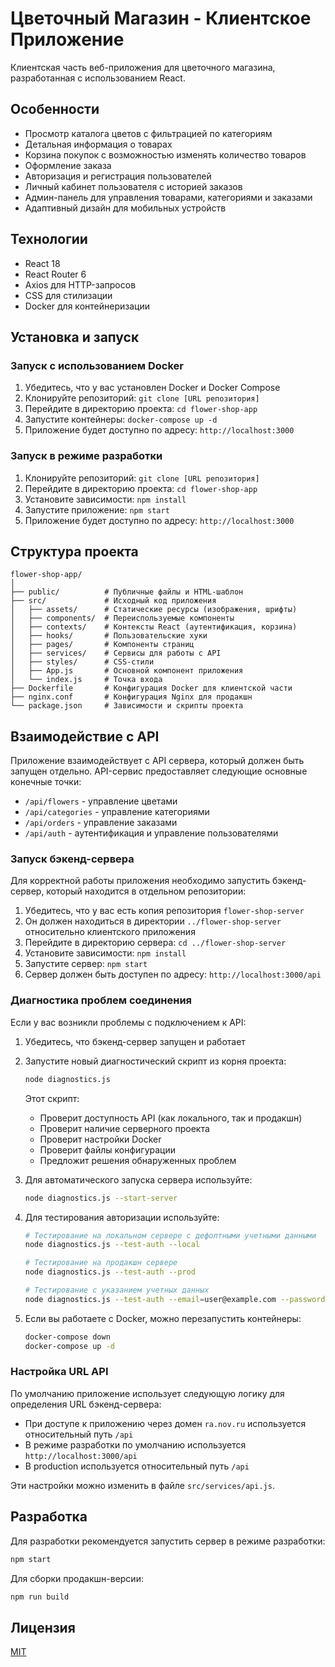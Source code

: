 # Цветочный Магазин - Клиентское Приложение

Клиентская часть веб-приложения для цветочного магазина, разработанная с использованием React.

## Особенности

- Просмотр каталога цветов с фильтрацией по категориям
- Детальная информация о товарах
- Корзина покупок с возможностью изменять количество товаров
- Оформление заказа
- Авторизация и регистрация пользователей
- Личный кабинет пользователя с историей заказов
- Админ-панель для управления товарами, категориями и заказами
- Адаптивный дизайн для мобильных устройств

## Технологии

- React 18
- React Router 6
- Axios для HTTP-запросов
- CSS для стилизации
- Docker для контейнеризации

## Установка и запуск

### Запуск с использованием Docker

1. Убедитесь, что у вас установлен Docker и Docker Compose
2. Клонируйте репозиторий: `git clone [URL репозитория]`
3. Перейдите в директорию проекта: `cd flower-shop-app`
4. Запустите контейнеры: `docker-compose up -d`
5. Приложение будет доступно по адресу: `http://localhost:3000`

### Запуск в режиме разработки

1. Клонируйте репозиторий: `git clone [URL репозитория]`
2. Перейдите в директорию проекта: `cd flower-shop-app`
3. Установите зависимости: `npm install`
4. Запустите приложение: `npm start`
5. Приложение будет доступно по адресу: `http://localhost:3000`

## Структура проекта

```
flower-shop-app/
│
├── public/          # Публичные файлы и HTML-шаблон
├── src/             # Исходный код приложения
│   ├── assets/      # Статические ресурсы (изображения, шрифты)
│   ├── components/  # Переиспользуемые компоненты
│   ├── contexts/    # Контексты React (аутентификация, корзина)
│   ├── hooks/       # Пользовательские хуки
│   ├── pages/       # Компоненты страниц
│   ├── services/    # Сервисы для работы с API
│   ├── styles/      # CSS-стили
│   ├── App.js       # Основной компонент приложения
│   └── index.js     # Точка входа
├── Dockerfile       # Конфигурация Docker для клиентской части
├── nginx.conf       # Конфигурация Nginx для продакшн
└── package.json     # Зависимости и скрипты проекта
```

<!-- Что можно сделать дальше:
Реализовать интеграцию с платежными системами
Добавить функцию отслеживания статуса заказа
Реализовать страницу истории заказов для пользователей
Создать компонент для оценки и отзывов о товарах
Стоит ли продолжить разработку этих или других компонентов? -->

## Взаимодействие с API

Приложение взаимодействует с API сервера, который должен быть запущен отдельно. API-сервис предоставляет следующие основные конечные точки:

- `/api/flowers` - управление цветами
- `/api/categories` - управление категориями
- `/api/orders` - управление заказами
- `/api/auth` - аутентификация и управление пользователями

### Запуск бэкенд-сервера

Для корректной работы приложения необходимо запустить бэкенд-сервер, который находится в отдельном репозитории:

1. Убедитесь, что у вас есть копия репозитория `flower-shop-server`
2. Он должен находиться в директории `../flower-shop-server` относительно клиентского приложения
3. Перейдите в директорию сервера: `cd ../flower-shop-server`
4. Установите зависимости: `npm install`
5. Запустите сервер: `npm start`
6. Сервер должен быть доступен по адресу: `http://localhost:3000/api`

### Диагностика проблем соединения

Если у вас возникли проблемы с подключением к API:

1. Убедитесь, что бэкенд-сервер запущен и работает
2. Запустите новый диагностический скрипт из корня проекта:
   ```bash
   node diagnostics.js
   ```
   Этот скрипт:
   - Проверит доступность API (как локального, так и продакшн)
   - Проверит наличие серверного проекта
   - Проверит настройки Docker
   - Проверит файлы конфигурации
   - Предложит решения обнаруженных проблем

3. Для автоматического запуска сервера используйте:
   ```bash
   node diagnostics.js --start-server
   ```

4. Для тестирования авторизации используйте:
   ```bash
   # Тестирование на локальном сервере с дефолтными учетными данными
   node diagnostics.js --test-auth --local
   
   # Тестирование на продакшн сервере
   node diagnostics.js --test-auth --prod
   
   # Тестирование с указанием учетных данных
   node diagnostics.js --test-auth --email=user@example.com --password=yourpassword
   ```

5. Если вы работаете с Docker, можно перезапустить контейнеры:
   ```bash
   docker-compose down
   docker-compose up -d
   ```

### Настройка URL API

По умолчанию приложение использует следующую логику для определения URL бэкенд-сервера:

- При доступе к приложению через домен `ra.nov.ru` используется относительный путь `/api`
- В режиме разработки по умолчанию используется `http://localhost:3000/api`
- В production используется относительный путь `/api`

Эти настройки можно изменить в файле `src/services/api.js`.

## Разработка

Для разработки рекомендуется запустить сервер в режиме разработки:

```bash
npm start
```

Для сборки продакшн-версии:

```bash
npm run build
```

## Лицензия

[MIT](LICENSE)